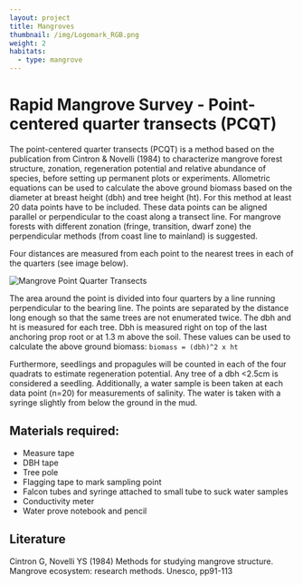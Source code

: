 ```yaml
---
layout: project
title: Mangroves
thumbnail: /img/Logomark_RGB.png
weight: 2
habitats:
  - type: mangrove
---
```


# Rapid Mangrove Survey - Point-centered quarter transects (PCQT)

The point-centered quarter transects (PCQT) is a method based on the publication from Cintron & Novelli (1984) to characterize mangrove forest structure, zonation, regeneration potential and relative abundance of species, before setting up permanent plots or experiments. Allometric equations can be used to calculate the above ground biomass based on the diameter at breast height (dbh) and tree height (ht).
For this method at least 20 data points have to be included. These data points can be aligned parallel or perpendicular to the coast along a transect line. For mangrove forests with different zonation (fringe, transition, dwarf zone) the perpendicular methods (from coast line to mainland) is suggested.

Four distances are measured from each point to the nearest trees in each of the quarters (see image below).

![Mangrove Point Quarter Transects](mangrovePQT.png)

 The area around the point is divided into four quarters by a line running perpendicular to the bearing line. The points are separated by the distance long enough so that the same trees are not enumerated twice. The dbh and ht is measured for each tree. Dbh is measured right on top of the last anchoring prop root or at 1.3 m above the soil. These values can be used to calculate the above ground biomass: `biomass = (dbh)^2 x ht`

Furthermore, seedlings and propagules will be counted in each of the four quadrats to estimate regeneration potential. Any tree of a dbh <2.5cm is considered a seedling.
Additionally, a water sample is been taken at each data point (n=20) for measurements of salinity. The water is taken with a syringe slightly from below the ground in the mud.



## Materials required:
- Measure tape
- DBH tape
- Tree pole
- Flagging tape to mark sampling point
- Falcon tubes and syringe attached to small tube to suck water samples
- Conductivity meter
- Water prove notebook and pencil

## Literature

Cintron G, Novelli YS (1984) Methods for studying mangrove structure. Mangrove ecosystem: research methods. Unesco, pp91-113
